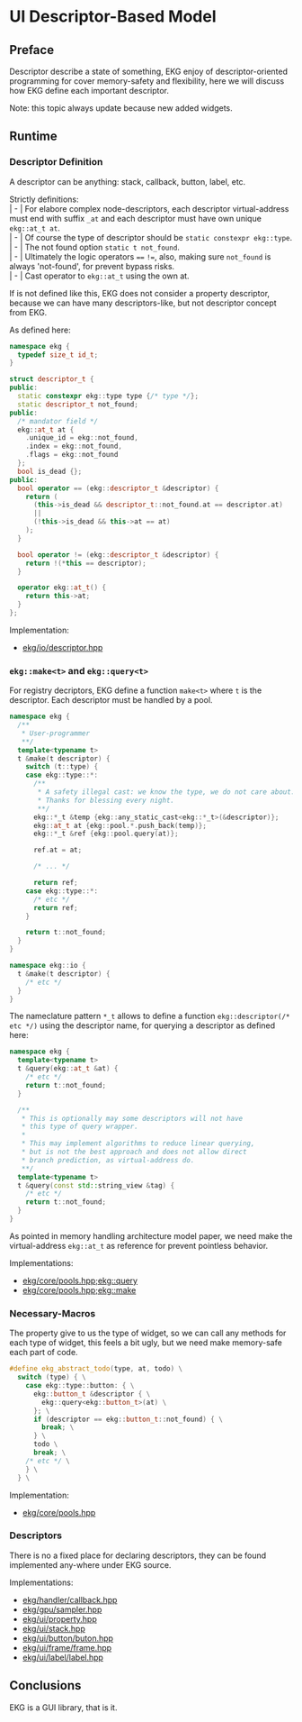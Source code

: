 # UI Descriptor-Based Model

## Preface

Descriptor describe a state of something, EKG enjoy of descriptor-oriented programming for cover memory-safety and flexibility, here we will discuss how EKG define each important descriptor.

Note: this topic always update because new added widgets.

## Runtime

### Descriptor Definition

A descriptor can be anything: stack, callback, button, label, etc.

Strictly definitions:  
| - | For elabore complex node-descriptors, each descriptor virtual-address must end with suffix `_at` and each descriptor must have own unique `ekg::at_t at`.  
| - | Of course the type of descriptor should be `static constexpr ekg::type`.  
| - | The not found option `static t not_found`.  
| - | Ultimately the logic operators `==` `!=`, also, making sure `not_found` is always 'not-found', for prevent bypass risks.  
| - | Cast operator to `ekg::at_t` using the own at.

If is not defined like this, EKG does not consider a property descriptor, because we can have many descriptors-like, but not descriptor concept from EKG.

As defined here:

```cpp
namespace ekg {
  typedef size_t id_t;
}

struct descriptor_t {
public:
  static constexpr ekg::type type {/* type */};
  static descriptor_t not_found;
public:
  /* mandator field */
  ekg::at_t at {
    .unique_id = ekg::not_found,
    .index = ekg::not_found,
    .flags = ekg::not_found
  };
  bool is_dead {};
public:
  bool operator == (ekg::descriptor_t &descriptor) {
    return (
      (this->is_dead && descriptor_t::not_found.at == descriptor.at)
      ||
      (!this->is_dead && this->at == at)
    );
  }

  bool operator != (ekg::descriptor_t &descriptor) {
    return !(*this == descriptor);
  }

  operator ekg::at_t() {
    return this->at;
  }
};
```

Implementation:
- [ekg/io/descriptor.hpp](https://github.com/vokegpu/ekg-ui-library/blob/version-core/include/ekg/io/descriptor.hpp)

### `ekg::make<t>` and `ekg::query<t>`

For registry decriptors, EKG define a function `make<t>` where `t` is the descriptor. Each descriptor must be handled by a pool.

```cpp
namespace ekg {
  /**
   * User-programmer
   **/
  template<typename t>
  t &make(t descriptor) {
    switch (t::type) {
    case ekg::type::*:
      /**
       * A safety illegal cast: we know the type, we do not care about.
       * Thanks for blessing every night.
       **/
      ekg::*_t &temp {ekg::any_static_cast<ekg::*_t>(&descriptor)};
      ekg::at_t at {ekg::pool.*.push_back(temp)};
      ekg::*_t &ref {ekg::pool.query(at)};

      ref.at = at;

      /* ... */

      return ref;
    case ekg::type::*:
      /* etc */
      return ref;
    }

    return t::not_found;
  }
}

namespace ekg::io {
  t &make(t descriptor) {
    /* etc */
  }
}
```

The nameclature pattern `*_t` allows to define a function `ekg::descriptor(/* etc */)` using the descriptor name, for querying a descriptor as defined here:
```cpp
namespace ekg {
  template<typename t>
  t &query(ekg::at_t &at) {
    /* etc */
    return t::not_found;
  }

  /**
   * This is optionally may some descriptors will not have
   * this type of query wrapper.
   * 
   * This may implement algorithms to reduce linear querying,
   * but is not the best approach and does not allow direct
   * branch prediction, as virtual-address do.
   **/
  template<typename t>
  t &query(const std::string_view &tag) {
    /* etc */
    return t::not_found;
  }
}
```

As pointed in memory handling architecture model paper, we need make the virtual-address `ekg::at_t` as reference for prevent pointless behavior.

Implementations:
- [ekg/core/pools.hpp;ekg::query<t>](https://github.com/vokegpu/ekg-ui-library/blob/version-core/include/ekg/core/pools.hpp)
- [ekg/core/pools.hpp;ekg::make<t>](https://github.com/vokegpu/ekg-ui-library/blob/version-core/include/ekg/core/pools.hpp)

### Necessary-Macros

The property give to us the type of widget, so we can call any methods for each type of widget, this feels a bit ugly, but we need make memory-safe each part of code.

```cpp
#define ekg_abstract_todo(type, at, todo) \
  switch (type) { \
    case ekg::type::button: { \
      ekg::button_t &descriptor { \
        ekg::query<ekg::button_t>(at) \
      }; \
      if (descriptor == ekg::button_t::not_found) { \
        break; \
      } \
      todo \
      break; \
    /* etc */ \
    } \
  } \
```

Implementation:
- [ekg/core/pools.hpp](https://github.com/vokegpu/ekg-ui-library/blob/version-core/include/ekg/core/pools.hpp)

### Descriptors

There is no a fixed place for declaring descriptors, they can be found implemented any-where under EKG source. 

Implementations:
- [ekg/handler/callback.hpp](https://github.com/vokegpu/ekg-ui-library/blob/version-core/include/ekg/handler/callback.hpp)
- [ekg/gpu/sampler.hpp](https://github.com/vokegpu/ekg-ui-library/blob/version-core/include/ekg/gpu/sampler.hpp)
- [ekg/ui/property.hpp](https://github.com/vokegpu/ekg-ui-library/blob/version-core/include/ekg/ui/property.hpp)
- [ekg/ui/stack.hpp](https://github.com/vokegpu/ekg-ui-library/blob/version-core/include/ekg/ui/stack.hpp)
- [ekg/ui/button/buton.hpp](https://github.com/vokegpu/ekg-ui-library/blob/version-core/include/ekg/ui/button/button.hpp)
- [ekg/ui/frame/frame.hpp](https://github.com/vokegpu/ekg-ui-library/blob/version-core/include/ekg/ui/frame/frame.hpp)
- [ekg/ui/label/label.hpp](https://github.com/vokegpu/ekg-ui-library/blob/version-core/include/ekg/ui/label/label.hpp)

## Conclusions

EKG is a GUI library, that is it.
